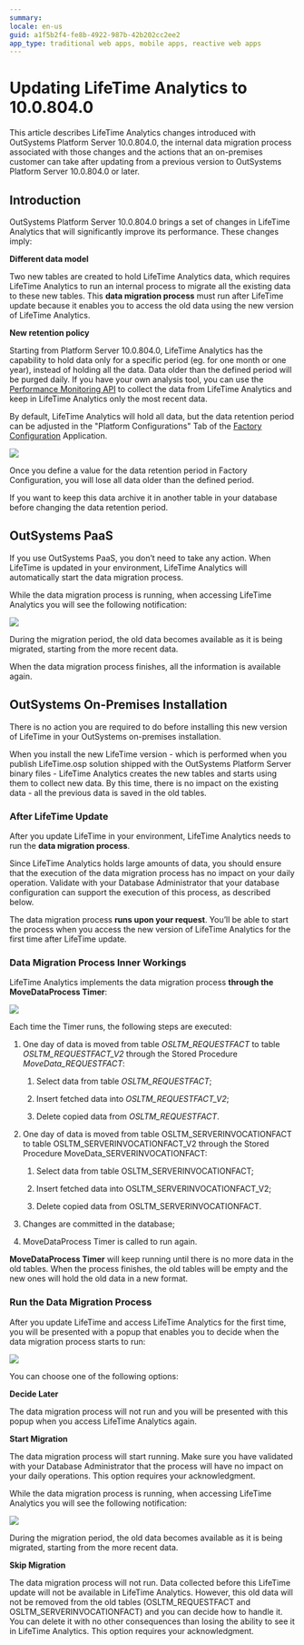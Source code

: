 ```yaml
---
summary: 
locale: en-us
guid: a1f5b2f4-fe8b-4922-987b-42b202cc2ee2
app_type: traditional web apps, mobile apps, reactive web apps
---
```


# Updating LifeTime Analytics to 10.0.804.0

This article describes LifeTime Analytics changes introduced with OutSystems Platform Server 10.0.804.0, the internal data migration process associated with those changes and the actions that an on-premises customer can take after updating from a previous version to OutSystems Platform Server 10.0.804.0 or later.

## Introduction

OutSystems Platform Server 10.0.804.0 brings a set of changes in LifeTime Analytics that will significantly improve its performance. These changes imply:

**Different data model**

Two new tables are created to hold LifeTime Analytics data, which requires LifeTime Analytics to run an internal process to migrate all the existing data to these new tables. This **data migration process** must run after LifeTime update because it enables you to access the old data using the new version of LifeTime Analytics.

**New retention policy**

Starting from Platform Server 10.0.804.0, LifeTime Analytics has the capability to hold data only for a specific period (eg. for one month or one year), instead of holding all the data. Data older than the defined period will be purged daily. If you have your own analysis tool, you can use the [Performance Monitoring API](https://success.outsystems.com/Documentation/11/Reference/OutSystems_APIs/PerformanceMonitoring_API) to collect the data from LifeTime Analytics and keep in LifeTime Analytics only the most recent data.

By default, LifeTime Analytics will hold all data, but the data retention period can be adjusted in the "Platform Configurations" Tab of the [Factory Configuration](https://www.outsystems.com/forge/25/) Application. 

![](images/updating-lifetime-analytics_0.png)

Once you define a value for the data retention period in Factory Configuration, you will lose all data older than the defined period.

If you want to keep this data archive it in another table in your database before changing the data retention period.

## OutSystems PaaS

If you use OutSystems PaaS, you don’t need to take any action. When LifeTime is updated in your environment, LifeTime Analytics will automatically start the data migration process.

While the data migration process is running, when accessing LifeTime Analytics you will see the following notification:

![](images/updating-lifetime-analytics_1.png)

During the migration period, the old data becomes available as it is being migrated, starting from the more recent data.

When the data migration process finishes, all the information is available again.

## OutSystems On-Premises Installation

There is no action you are required to do before installing this new version of LifeTime in your OutSystems on-premises installation.

When you install the new LifeTime version - which is performed when you publish LifeTime.osp solution shipped with the OutSystems Platform Server binary files - LifeTime Analytics creates the new tables and starts using them to collect new data. By this time, there is no impact on the existing data - all the previous data is saved in the old tables.

### After LifeTime Update

After you update LifeTime in your environment, LifeTime Analytics needs to run the **data migration process**.

Since LifeTime Analytics holds large amounts of data, you should ensure that the execution of the data migration process has no impact on your daily operation. Validate with your Database Administrator that your database configuration can support the execution of this process, as described below. 

The data migration process **runs upon your request**. You’ll be able to start the process when you access the new version of LifeTime Analytics for the first time after LifeTime update. 

### Data Migration Process Inner Workings

LifeTime Analytics implements the data migration process **through the MoveDataProcess Timer**:

![](images/updating-lifetime-analytics_2.png)

Each time the Timer runs, the following steps are executed:

1. One day of data is moved from table *OSLTM_REQUESTFACT* to table *OSLTM_REQUESTFACT_V2* through the Stored Procedure *MoveData_REQUESTFACT*:

    1. Select data from table *OSLTM_REQUESTFACT*;

    2. Insert fetched data into *OSLTM_REQUESTFACT_V2*;

    3. Delete copied data from *OSLTM_REQUESTFACT*.
 

2. One day of data is moved from table OSLTM_SERVERINVOCATIONFACT to table OSLTM_SERVERINVOCATIONFACT_V2 through the Stored Procedure MoveData_SERVERINVOCATIONFACT:

    1. Select data from table OSLTM_SERVERINVOCATIONFACT;

    2. Insert fetched data into OSLTM_SERVERINVOCATIONFACT_V2;

    3. Delete copied data from OSLTM_SERVERINVOCATIONFACT. 
 

3. Changes are committed in the database;
 

4. MoveDataProcess Timer is called to run again.

**MoveDataProcess Timer** will keep running until there is no more data in the old tables. When the process finishes, the old tables will be empty and the new ones will hold the old data in a new format.

### Run the Data Migration Process

After you update LifeTime and access LifeTime Analytics for the first time, you will be presented with a popup that enables you to decide when the data migration process starts to run:

![](images/updating-lifetime-analytics_3.png)

You can choose one of the following options:

**Decide Later**

The data migration process will not run and you will be presented with this popup when you access LifeTime Analytics again.

**Start Migration**

The data migration process will start running. Make sure you have validated with your Database Administrator that the process will have no impact on your daily operations. This option requires your acknowledgment.

While the data migration process is running, when accessing LifeTime Analytics you will see the following notification:

![](images/updating-lifetime-analytics_4.png)

During the migration period, the old data becomes available as it is being migrated, starting from the more recent data.

**Skip Migration**

The data migration process will not run. Data collected before this LifeTime update will not be available in LifeTime Analytics. However, this old data will not be removed from the old tables (OSLTM_REQUESTFACT and OSLTM_SERVERINVOCATIONFACT) and you can decide how to handle it. You can delete it with no other consequences than losing the ability to see it in LifeTime Analytics. This option requires your acknowledgment.

 

